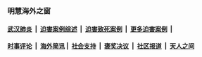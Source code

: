 
### 明慧海外之窗

####  [武汉肺炎](indexes/365.md?t=04111601) &nbsp;|&nbsp;  [迫害案例综述](indexes/328.md?t=04111601) &nbsp;|&nbsp; [迫害致死案例](indexes/277.md?t=04111601)  &nbsp;|&nbsp; [更多迫害案例](indexes/81.md?t=04111601)  &nbsp;|&nbsp; 
####  [时事评论](indexes/19.md?t=04111601) &nbsp;|&nbsp; [海外简讯](indexes/245.md?t=04111601)&nbsp;|&nbsp;  [社会支持](indexes/140.md?t=04111601) &nbsp;|&nbsp; [褒奖决议](indexes/282.md?t=04111601) &nbsp;|&nbsp; [社区报道](indexes/91.md?t=04111601)  &nbsp;|&nbsp; [天人之间](indexes/78.md?t=04111601) 

